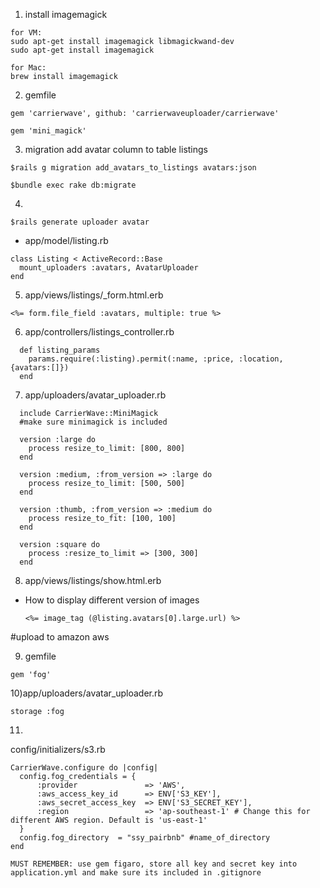 1) install imagemagick
```
for VM:
sudo apt-get install imagemagick libmagickwand-dev
sudo apt-get install imagemagick

for Mac:
brew install imagemagick
```

2) gemfile
```
gem 'carrierwave', github: 'carrierwaveuploader/carrierwave'

gem 'mini_magick'
```

3) migration add avatar column to table listings
```
$rails g migration add_avatars_to_listings avatars:json

$bundle exec rake db:migrate
```

4)
```$rails generate uploader avatar```

- app/model/listing.rb

```
class Listing < ActiveRecord::Base
  mount_uploaders :avatars, AvatarUploader
end
```

5) app/views/listings/_form.html.erb
```
<%= form.file_field :avatars, multiple: true %>
```

6) app/controllers/listings_controller.rb
```
  def listing_params
    params.require(:listing).permit(:name, :price, :location, {avatars:[]})
  end
```

7) app/uploaders/avatar_uploader.rb
```
  include CarrierWave::MiniMagick
  #make sure minimagick is included

  version :large do
    process resize_to_limit: [800, 800]
  end

  version :medium, :from_version => :large do
    process resize_to_limit: [500, 500]
  end

  version :thumb, :from_version => :medium do
    process resize_to_fit: [100, 100]
  end

  version :square do
    process :resize_to_limit => [300, 300]
  end
```

8) app/views/listings/show.html.erb

- How to display different version of images

  ```
  <%= image_tag (@listing.avatars[0].large.url) %>
  ```
#upload to amazon aws

9) gemfile
```
gem 'fog'
```

10)app/uploaders/avatar_uploader.rb
```
storage :fog
```

11)
config/initializers/s3.rb
```
CarrierWave.configure do |config|
  config.fog_credentials = {
      :provider               => 'AWS',
      :aws_access_key_id      => ENV['S3_KEY'],
      :aws_secret_access_key  => ENV['S3_SECRET_KEY'],
      :region                 => 'ap-southeast-1' # Change this for different AWS region. Default is 'us-east-1'
  }
  config.fog_directory  = "ssy_pairbnb" #name_of_directory
end
```
```
MUST REMEMBER: use gem figaro, store all key and secret key into application.yml and make sure its included in .gitignore
```


